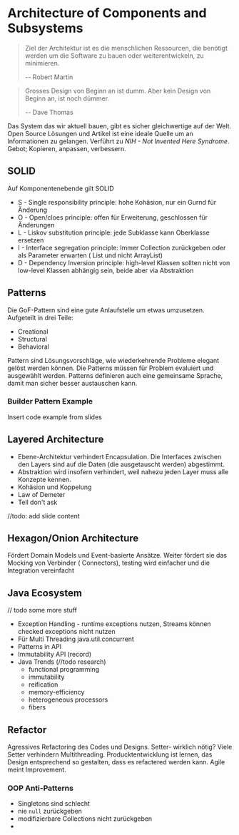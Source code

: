 # Architecture of Components and Subsystems

> Ziel der Architektur ist es die menschlichen Ressourcen, die benötigt werden um die Software zu bauen oder weiterentwickeln, zu minimieren.
>
> -- Robert Martin

> Grosses Design von Beginn an ist dumm. Aber kein Design von Beginn an, ist noch dümmer.
>
> -- Dave Thomas

Das System das wir aktuell bauen, gibt es sicher gleichwertige auf der Welt. Open Source Lösungen
und Artikel ist eine ideale Quelle um an Informationen zu gelangen. Verführt zu *NIH - Not Invented
Here Syndrome*. Gebot; Kopieren, anpassen, verbessern.

## SOLID

Auf Komponentenebende gilt SOLID

* S - Single responsibility principle: hohe Kohäsion, nur ein Gurnd für Änderung
* O - Open/cloes principle: offen für Erweiterung, geschlossen für Änderungen
* L - Liskov substitution principle: jede Subklasse kann Oberklasse ersetzen
* I - Interface segregation principle: Immer Collection zurückgeben oder als Parameter erwarten (
  List und nicht ArrayList)
* D - Dependency Inversion principle: high-level Klassen sollten nicht von low-level Klassen
  abhängig sein, beide aber via Abstraktion

## Patterns

Die GoF-Pattern sind eine gute Anlaufstelle um etwas umzusetzen. Aufgeteilt in drei Teile:

* Creational
* Structural
* Behavioral

Pattern sind Lösungsvorschläge, wie wiederkehrende Probleme elegant gelöst werden können. Die
Patterns müssen für Problem evaluiert und ausgewählt werden. Patterns definieren auch eine
gemeinsame Sprache, damit man sicher besser austauschen kann.

### Builder Pattern Example

Insert code example from slides

## Layered Architecture

* Ebene-Architektur verhindert Encapsulation. Die Interfaces zwischen den Layers sind auf die
  Daten (die ausgetauscht werden) abgestimmt.
* Abstraktion wird insofern verhindert, weil nahezu jeden Layer muss alle Konzepte kennen.
* Kohäsion und Koppelung
* Law of Demeter
* Tell don't ask

//todo: add slide content

## Hexagon/Onion Architecture

Fördert Domain Models und Event-basierte Ansätze. Weiter fördert sie das Mocking von Verbinder (
Connectors), testing wird einfacher und die Integration vereinfacht

## Java Ecosystem

// todo some more stuff

* Exception Handling - runtime exceptions nutzen, Streams können checked exceptions nicht nutzen
* Für Multi Threading java.util.concurrent
* Patterns in API
* Immutability API (record)
* Java Trends (//todo research)
    * functional programming
    * immutability
    * reification
    * memory-efficiency
    * heterogeneous processors
    * fibers

## Refactor

Agressives Refactoring des Codes und Designs. Setter- wirklich nötig? Viele Setter verhindern
Multithreading. Producktentwicklung ist lernen, das Design entsprechend so gestalten, dass es
refactered werden kann. Agile meint Improvement.

### OOP Anti-Patterns

* Singletons sind schlecht
* nie `null` zurückgeben
* modifizierbare Collections nicht zurückgeben
* 